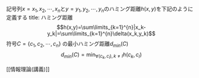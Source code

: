 記号列$x=x_1,x_2,\cdots,x_n$と$y=y_1,y_2,\cdots,y_n$のハミング距離$h(x,y)$を下記のように定義する
title: ハミング距離
$$h(x,y)=\sum\limits_{k=1}^{n}|x_k-y_k|=\sum\limits_{k=1}^{n}\delta(x_k,y_k)$$
符号$C=\{c_1,c_2,\cdots,c_n\}$ の最小ハミング距離$d_{min}(C)$
$$d_{min}(C)=\min_{\forall(c_k,c_l),k\neq l}h(c_k,c_l)$$

[[情報理論(講義)]]